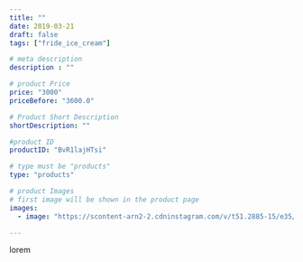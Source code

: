 ```yaml
---
title: ""
date: 2019-03-21
draft: false
tags: ["fride_ice_cream"]

# meta description
description : ""

# product Price
price: "3000"
priceBefore: "3600.0"

# Product Short Description
shortDescription: ""

#product ID
productID: "BvR1lajHTsi"

# type must be "products"
type: "products"

# product Images
# first image will be shown in the product page
images:
  - image: "https://scontent-arn2-2.cdninstagram.com/v/t51.2885-15/e35/54230455_2376997852530740_6863765181324749493_n.jpg?se=7&tp=1&_nc_ht=scontent-arn2-2.cdninstagram.com&_nc_cat=108&_nc_ohc=UHB5diJgF38AX8H_r4K&ccb=7-4&oh=3cb7572aebadf14b2f5e326574cf9ed0&oe=6082021E&ig_cache_key=MjAwNDYxODk3Njc0ODcxNDc4Ng%3D%3D.2-ccb7-4"

---
```

lorem

